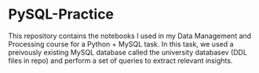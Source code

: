# PySQL-Practice
This repository contains the notebooks I used in my Data Management and Processing course for a Python + MySQL task. In this task, we used a preivously existing MySQL database called the university databasev (DDL files in repo) and perform a set of queries to extract relevant insights.
